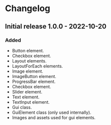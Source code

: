 # Changelog
## Initial release 1.0.0 - 2022-10-20
### Added
- Button element.
- Checkbox element.
- Layout elements.
- LayoutForEach elements.
- Image element.
- ImageButton element.
- ProgressBar element.
- Checkbox element.
- Slider element.
- Text element.
- TextInput element.
- Gui class.
- GuiElement class (only used internally).
- Images and assets used for gui elements.